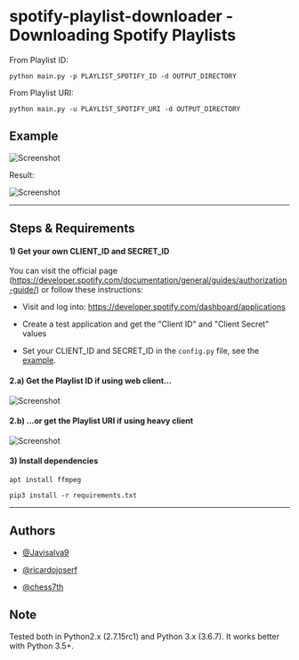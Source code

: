 # spotify-playlist-downloader - Downloading Spotify Playlists

From Playlist ID:
```
python main.py -p PLAYLIST_SPOTIFY_ID -d OUTPUT_DIRECTORY
```

From Playlist URI:
```
python main.py -u PLAYLIST_SPOTIFY_URI -d OUTPUT_DIRECTORY
```


## Example

![Screenshot](https://i.imgur.com/xnVSh7b.jpg)


Result:

![Screenshot](https://i.imgur.com/EzNTbPx.png)


--------------------------------------------------

## Steps & Requirements

#### 1) Get your own CLIENT_ID and SECRET_ID

You can visit the official page (https://developer.spotify.com/documentation/general/guides/authorization-guide/) or follow these instructions:

- Visit and log into: https://developer.spotify.com/dashboard/applications

- Create a test application and get the "Client ID" and "Client Secret" values

- Set your CLIENT_ID and SECRET_ID in the `config.py` file, see the [example](https://github.com/chess-seventh/spotify-playlist-downloader/blob/master/config.example.py).


#### 2.a) Get the Playlist ID if using web client...

![Screenshot](https://i.imgur.com/70VDD4K.png)


#### 2.b) ...or get the Playlist URI if using heavy client

![Screenshot](https://i.imgur.com/YliDKpR.png)



#### 3) Install dependencies

```
apt install ffmpeg

pip3 install -r requirements.txt
```

-----------------------------

## Authors

- [@Javisalva9](https://github.com/Javisalva9)

- [@ricardojoserf](https://github.com/ricardojoserf)

- [@chess7th](https://github.com/chess-seventh)


## Note

Tested both in Python2.x (2.7.15rc1) and Python 3.x (3.6.7). It works better with Python 3.5+.